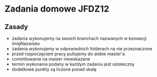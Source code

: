 # Zadania domowe JFDZ12

## Zasady

* zadania wykonujemy na swoich branchach nazwanych w konwecji ImięNazwisko
* zadania wykonujemy w odpowiednich folderach na nie przeznaczone
* przed rozpoczęciem pracy pullujemy do siebie master'a
* commitowanie na master niewskazane
* termin wykonania podany w każdym zadaniu jest ostateczny
* dodatkowe punkty są liczone ponad skalę